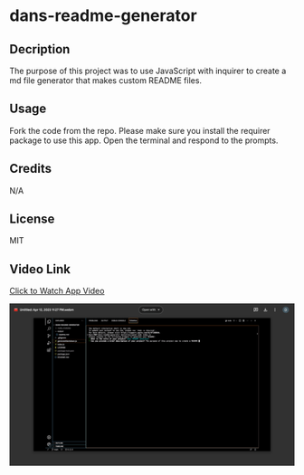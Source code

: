 # dans-readme-generator

## Decription

The purpose of this project was to use JavaScript with inquirer to create a md file generator that makes custom README files.

## Usage

Fork the code from the repo. Please make sure you install the requirer package to use this app. Open the terminal and respond to the prompts.

## Credits

N/A

## License

MIT

## Video Link

[Click to Watch App Video](https://drive.google.com/file/d/1yAnbiba9sVGX6MH5gvJhG51pf6FVe6a5/view)

![README GEN](/assets/screenshot%20rdmegen.png)